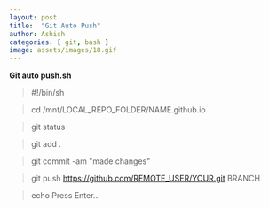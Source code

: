 ```yaml
---
layout: post
title:  "Git Auto Push"
author: Ashish
categories: [ git, bash ]
image: assets/images/18.gif
---
```


**Git auto push.sh**

>#!/bin/sh

>cd /mnt/LOCAL_REPO_FOLDER/NAME.github.io

>git status

>git add .

>git commit -am "made changes"

>git push https://github.com/REMOTE_USER/YOUR.git BRANCH

>echo Press Enter...

